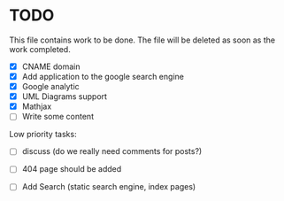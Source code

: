 # TODO

This file contains work to be done. 
The file will be deleted as soon as the work completed.

- [x] CNAME domain
- [x] Add application to the google search engine
- [x] Google analytic
- [x] UML Diagrams support
- [x] Mathjax
- [ ] Write some content

Low priority tasks:

- [ ] discuss (do we really need comments for posts?)
- [ ] 404 page should be added
- [ ] Add Search (static search engine, index pages)

